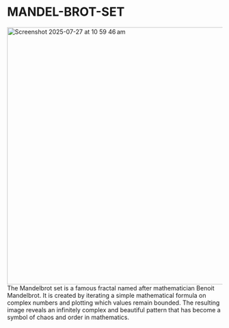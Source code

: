 # MANDEL-BROT-SET
<img width="798" height="601" alt="Screenshot 2025-07-27 at 10 59 46 am" src="https://github.com/user-attachments/assets/419582e6-046d-4762-b36e-191ef0c35acf" />
The Mandelbrot set is a famous fractal named after mathematician Benoit Mandelbrot. It is created by iterating a simple mathematical formula on complex numbers and plotting which values remain bounded. The resulting image reveals an infinitely complex and beautiful pattern that has become a symbol of chaos and order in mathematics.
